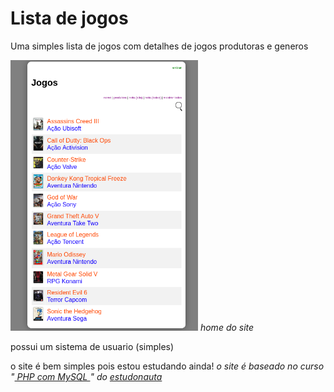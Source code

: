 # Lista de jogos

Uma simples lista de jogos com detalhes de jogos produtoras e generos

<img src='fotos/home.png' alt='home' width='300px'/>
<em>home do site</em>


possui um sistema de usuario (simples)

o site é bem simples pois estou estudando ainda!
<em>o site é baseado no curso "<a href='https://www.estudonauta.com/curso/php-com-banco-de-dados-modulo-00-primeiros-passos/'> PHP com MySQL </a>" do <a href='https://www.estudonauta.com'> estudonauta </a> </em>
